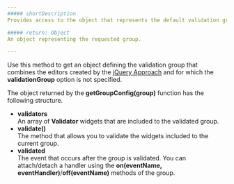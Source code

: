 ```yaml
---
##### shortDescription
Provides access to the object that represents the default validation group.

##### return: Object
An object representing the requested group.

---
```

Use this method to get an object defining the validation group that combines the editors created by the [jQuery Approach](/concepts/00%20Getting%20Started/10%20Widget%20Basics%20-%20jQuery/01%20Create%20and%20Configure%20a%20Widget.md '/Documentation/Guide/Getting_Started/Widget_Basics_-_jQuery/Create_and_Configure_a_Widget/') and for which the **validationGroup** option is not specified.

The object returned by the **getGroupConfig(group)** function has the following structure.

- **validators**  
	An array of **Validator** widgets that are included to the validated group.
- **validate()**   
	The method that allows you to validate the widgets included to the current group.
- **validated**  
	The event that occurs after the group is validated. You can attach/detach a handler using the **on(eventName, eventHandler)**/**off(eventName)** methods of the group.